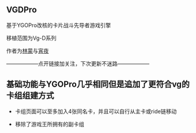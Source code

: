 ## VGDPro

基于YGOPro改核的卡片战斗先导者游戏引擎

移植范围为Vg-D系列

作者为[林蒙](https://b23.tv/05TnS5j)与[宵夜](https://b23.tv/cx2Rq9b)

——————点开链接加关注，下次更新不迷路——————

## 基础功能与YGOPro几乎相同但是追加了更符合vg的卡组组建方式

* 卡组页面可以至多加入4张同名卡，并且可以自行从主卡或ride链移动

* 移除了游戏王所拥有的副卡组
